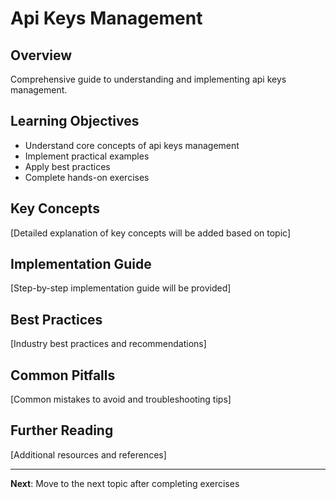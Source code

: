 # Api Keys Management

## Overview
Comprehensive guide to understanding and implementing api keys management.

## Learning Objectives
- Understand core concepts of api keys management
- Implement practical examples
- Apply best practices
- Complete hands-on exercises

## Key Concepts
[Detailed explanation of key concepts will be added based on topic]

## Implementation Guide
[Step-by-step implementation guide will be provided]

## Best Practices
[Industry best practices and recommendations]

## Common Pitfalls
[Common mistakes to avoid and troubleshooting tips]

## Further Reading
[Additional resources and references]

---

**Next**: Move to the next topic after completing exercises
